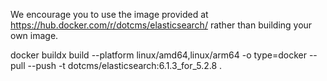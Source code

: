We encourage you to use the image provided at https://hub.docker.com/r/dotcms/elasticsearch/ rather than building your own image.  

docker buildx build --platform linux/amd64,linux/arm64 -o type=docker --pull --push -t dotcms/elasticsearch:6.1.3_for_5.2.8 .

